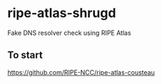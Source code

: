 # ripe-atlas-shrugd
Fake DNS resolver check using RIPE Atlas

## To start

https://github.com/RIPE-NCC/ripe-atlas-cousteau
